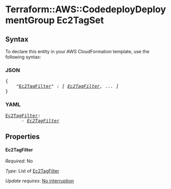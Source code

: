 # Terraform::AWS::CodedeployDeploymentGroup Ec2TagSet

## Syntax

To declare this entity in your AWS CloudFormation template, use the following syntax:

### JSON

<pre>
{
    "<a href="#ec2tagfilter" title="Ec2TagFilter">Ec2TagFilter</a>" : <i>[ <a href="ec2tagset-ec2tagfilter.md">Ec2TagFilter</a>, ... ]</i>
}
</pre>

### YAML

<pre>
<a href="#ec2tagfilter" title="Ec2TagFilter">Ec2TagFilter</a>: <i>
      - <a href="ec2tagset-ec2tagfilter.md">Ec2TagFilter</a></i>
</pre>

## Properties

#### Ec2TagFilter

_Required_: No

_Type_: List of <a href="ec2tagset-ec2tagfilter.md">Ec2TagFilter</a>

_Update requires_: [No interruption](https://docs.aws.amazon.com/AWSCloudFormation/latest/UserGuide/using-cfn-updating-stacks-update-behaviors.html#update-no-interrupt)

